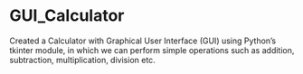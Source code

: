 # GUI_Calculator
Created a Calculator with Graphical User Interface (GUI) using Python’s tkinter module, in which we can perform simple operations such as addition, subtraction, multiplication, division etc. 
